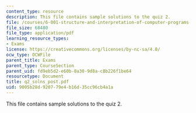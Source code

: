 ```yaml
---
content_type: resource
description: This file contains sample solutions to the quiz 2.
file: /courses/6-001-structure-and-interpretation-of-computer-programs-spring-2005/9005b28d920779e4b16d35cc96cb4a1a_q2_solns_post.pdf
file_size: 68480
file_type: application/pdf
learning_resource_types:
- Exams
license: https://creativecommons.org/licenses/by-nc-sa/4.0/
ocw_type: OCWFile
parent_title: Exams
parent_type: CourseSection
parent_uid: fd9eb5d2-e60b-8a30-9d8a-c8b226f1be64
resourcetype: Document
title: q2_solns_post.pdf
uid: 9005b28d-9207-79e4-b16d-35cc96cb4a1a
---
```

This file contains sample solutions to the quiz 2.